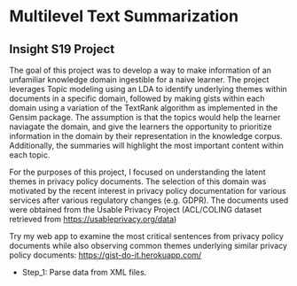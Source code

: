# Multilevel Text Summarization
## Insight S19 Project
The goal of this project was to develop a way to make information of an unfamiliar knowledge domain ingestible for a naive learner. The project leverages Topic modeling using an LDA to identify underlying themes within documents in a specific domain, followed by making gists within each domain using a variation of the TextRank algorithm as implemented in the Gensim package. The assumption is that the topics would help the learner naviagate the domain, and give the learners the opportunity to prioritize information in the domain by their representation in the knowledge corpus. Additionally, the summaries will highlight the most important content within each topic.

For the purposes of this project, I focused on understanding the latent themes in privacy policy documents. The selection of this domain was motivated by the recent interest in privacy policy documentation for various services after various regulatory changes (e.g. GDPR). The documents used were obtained from the Usable Privacy Project (ACL/COLING dataset retrieved from https://usableprivacy.org/data) 

Try my web app to examine the most critical sentences from privacy policy documents while also observing common themes underlying similar privacy policy documents: https://gist-do-it.herokuapp.com/

- Step_1:  Parse data from XML files.

